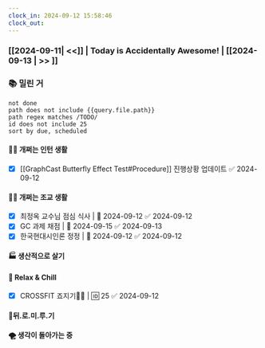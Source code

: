 ```yaml
---
clock_in: 2024-09-12 15:58:46
clock_out: 
---
```

### [[2024-09-11| <<]] | **Today is Accidentally Awesome!** | [[2024-09-13 | >> ]]

### 📚 밀린 거
```tasks
not done 
path does not include {{query.file.path}}
path regex matches /TODO/
id does not include 25
sort by due, scheduled
```

#### 🤦‍♂️ 개쩌는 인턴 생활
- [x] [[GraphCast Butterfly Effect Test#Procedure]] 진행상황 업데이트 ✅ 2024-09-12

#### 👨‍🏫 개쩌는 조교 생활
- [x] 최정옥 교수님 점심 식사 | 📅 2024-09-12 ✅ 2024-09-12
- [x] GC 과제 채점 | 📅 2024-09-15 ✅ 2024-09-13
- [x] 한국현대시인론 정정 | 📅 2024-09-12 ✅ 2024-09-12
#### 🏭 생산적으로 살기

#### 🍻 Relax & Chill 
- [x] CROSSFIT 죠지기🏋️‍♀️ | 🆔 25 ✅ 2024-09-12


#### 💨뒤.로.미.루.기

#### 🌪 생각이 돌아가는 중